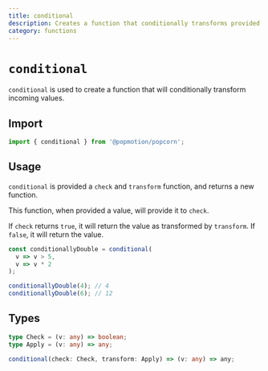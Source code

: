 ```yaml
---
title: conditional
description: Creates a function that conditionally transforms provided values.
category: functions
---
```


# `conditional`

`conditional` is used to create a function that will conditionally transform incoming values.

<TOC />

## Import

```javascript
import { conditional } from '@popmotion/popcorn';
```

## Usage

`conditional` is provided a `check` and `transform` function, and returns a new function.

This function, when provided a value, will provide it to `check`.

If `check` returns `true`, it will return the value as transformed by `transform`. If `false`, it will return the value.

```javascript
const conditionallyDouble = conditional(
  v => v > 5,
  v => v * 2
);

conditionallyDouble(4); // 4
conditionallyDouble(6); // 12
```

## Types

```typescript
type Check = (v: any) => boolean;
type Apply = (v: any) => any;

conditional(check: Check, transform: Apply) => (v: any) => any;
```
